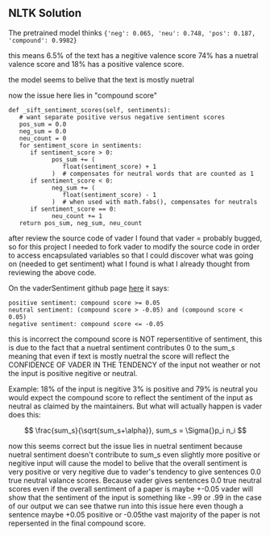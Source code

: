 ## NLTK Solution

The pretrained model thinks `{'neg': 0.065, 'neu': 0.748, 'pos': 0.187, 'compound': 0.9982}`

this means 6.5% of the text has a negitive valence score 74% has a nuetral valence score and 18% has a positive valence score.

the model seems to belive that the text is mostly nuetral

now the issue here lies in "compound score"

```
def _sift_sentiment_scores(self, sentiments):
   # want separate positive versus negative sentiment scores
   pos_sum = 0.0
   neg_sum = 0.0
   neu_count = 0
   for sentiment_score in sentiments:
      if sentiment_score > 0:
            pos_sum += (
               float(sentiment_score) + 1
            )  # compensates for neutral words that are counted as 1
      if sentiment_score < 0:
            neg_sum += (
               float(sentiment_score) - 1
            )  # when used with math.fabs(), compensates for neutrals
      if sentiment_score == 0:
            neu_count += 1
   return pos_sum, neg_sum, neu_count
```

after review the source code of vader I found that vader = probably bugged, so for this project I needed to fork vader to modify the
source code in order to access encapsulated variables so that I could discover what was going on (needed to get sentiment) what I found is what I already thought from reviewing the above code.

On the vaderSentiment github page [here](https://github.com/cjhutto/vaderSentiment#about-the-scoring) it says:

```
positive sentiment: compound score >= 0.05
neutral sentiment: (compound score > -0.05) and (compound score < 0.05)
negative sentiment: compound score <= -0.05
```

this is incorrect the compound score is NOT repersentitive of sentiment, this is due to the fact that a nuetral sentiment contributes 0 to the sum_s meaning that even if text is mostly nuetral the score will reflect the CONFIDENCE OF VADER IN THE TENDENCY of the input not weather or not the input is positive negitive or neutral.


Example:
18% of the input is negitive 3% is positive and 79% is neutral you would expect the compound score to reflect the sentiment of the input as neutral as claimed by the maintainers. But what will actually happen is vader does this:

$$
\frac{sum_s}{\sqrt{sum_s+\alpha}}, sum_s = \Sigma{}p_i n_i
$$

now this seems correct but the issue lies in nuetral sentiment because nuetral sentiment doesn't contribute to sum_s even slightly more positive or negitive input will cause the model to belive that the overall sentiment is very positive or very negitive due to vader's tendency to give sentences 0.0 true neutral valance scores. Because vader gives sentences 0.0 true neutral scores even if the overall sentiment of a paper is maybe +-0.05 vader will show that the sentiment of the input is something like -.99 or .99 in the case of our output we can see thatwe run into this issue here even though a sentence maybe +0.05 positive or -0.05the vast majority of the paper is not repersented in the final compound score.
